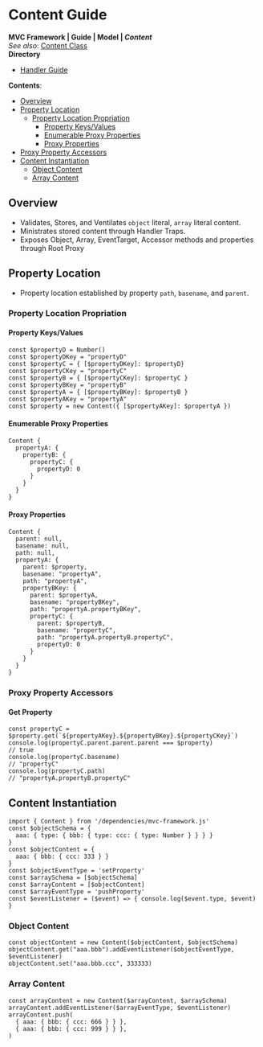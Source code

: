# Content Guide
**MVC Framework \| Guide \| Model \| *Content***  
*See also*: [Content Class](../../../ClassSystem/Model/Content/index.md)  
**Directory**  
 - [Handler Guide](./Handler/index.md)

**Contents**:  
 - [Overview]()
 - [Property Location]()
   - [Property Location Propriation]()
     - [Property Keys/Values]()
     - [Enumerable Proxy Properties]()
     - [Proxy Properties]()
  - [Proxy Property Accessors]()
 - [Content Instantiation]()
   - [Object Content]()
   - [Array Content]()
## Overview
 - Validates, Stores, and Ventilates `object` literal, `array` literal content.  
 - Ministrates stored content through Handler Traps. 
 - Exposes Object, Array, EventTarget, Accessor methods and properties through Root Proxy

## Property Location
 - Property location established by property `path`, `basename`, and `parent`.  
### Property Location Propriation
#### Property Keys/Values
```
const $propertyD = Number()
const $propertyDKey = "propertyD"
const $propertyC = { [$propertyDKey]: $propertyD}
const $propertyCKey = "propertyC"
const $propertyB = { [$propertyCKey]: $propertyC }
const $propertyBKey = "propertyB"
const $propertyA = { [$propertyBKey]: $propertyB }
const $propertyAKey = "propertyA"
const $property = new Content({ [$propertyAKey]: $propertyA })
```
#### Enumerable Proxy Properties
```
Content {
  propertyA: {
    propertyB: {
      propertyC: {
        propertyD: 0
      }
    }
  }
}
```
#### Proxy Properties
```
Content {
  parent: null,
  basename: null,
  path: null,
  propertyA: {
    parent: $property,
    basename: "propertyA",
    path: "propertyA",
    propertyBKey: {
      parent: $propertyA,
      basename: "propertyBKey",
      path: "propertyA.propertyBKey",
      propertyC: {
        parent: $propertyB,
        basename: "propertyC",
        path: "propertyA.propertyB.propertyC",
        propertyD: 0
      }
    }
  }
}
```
### Proxy Property Accessors
#### Get Property
```
const propertyC = $property.get(`${propertyAKey}.${propertyBKey}.${propertyCKey}`)
console.log(propertyC.parent.parent.parent === $property)
// true
console.log(propertyC.basename)
// "propertyC"
console.log(propertyC.path)
// "propertyA.propertyB.propertyC"
```

## Content Instantiation
```
import { Content } from '/dependencies/mvc-framework.js'
const $objectSchema = {
  aaa: { type: { bbb: { type: ccc: { type: Number } } } }
}
const $objectContent = {
  aaa: { bbb: { ccc: 333 } }
}
const $objectEventType = 'setProperty'
const $arraySchema = [$objectSchema]
const $arrayContent = [$objectContent]
const $arrayEventType = 'pushProperty'
const $eventListener = ($event) => { console.log($event.type, $event) }
```
### Object Content
```
const objectContent = new Content($objectContent, $objectSchema)
objectContent.get("aaa.bbb").addEventListener($objectEventType, $eventListener)
objectContent.set("aaa.bbb.ccc", 333333)
```
### Array Content
```
const arrayContent = new Content($arrayContent, $arraySchema)
arrayContent.addEventListener($arrayEventType, $eventListener)
arrayContent.push(
  { aaa: { bbb: { ccc: 666 } } },
  { aaa: { bbb: { ccc: 999 } } },
)
```
